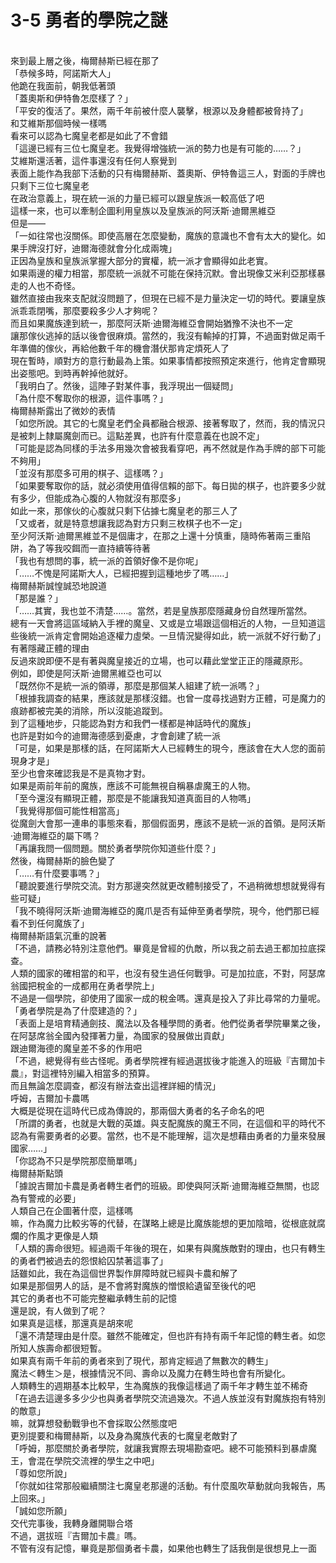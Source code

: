 # 3-5 勇者的學院之謎



<br />
來到最上層之後，梅爾赫斯已經在那了
<br />
「恭候多時，阿諾斯大人」
<br />
他跪在我面前，朝我低著頭
<br />
「蓋奧斯和伊特魯怎麼樣了？」
<br />
「平安的復活了。果然，兩千年前被什麼人襲擊，根源以及身體都被脅持了」
<br />
和艾維斯那個時候一樣嗎
<br />
看來可以認為七魔皇老都是如此了不會錯
<br />
「這邊已經有三位七魔皇老。我覺得增強統一派的勢力也是有可能的……？」
<br />
艾維斯還活著，這件事還沒有任何人察覺到
<br />
表面上能作為我部下活動的只有梅爾赫斯、蓋奧斯、伊特魯這三人，對面的手牌也只剩下三位七魔皇老
<br />
在政治意義上，現在統一派的力量已經可以跟皇族派一較高低了吧
<br />
這樣一來，也可以牽制企圖利用皇族以及皇族派的阿沃斯·迪爾黑維亞
<br />
但是――
<br />
「一如往常也沒關係。即使高層在怎麼變動，魔族的意識也不會有太大的變化。如果手牌沒打好，迪爾海德就會分化成兩塊」
<br />
正因為皇族和皇族派掌握大部分的實權，統一派才會顯得如此老實。
<br />
如果兩邊的權力相當，那麼統一派就不可能在保持沉默。會出現像艾米利亞那樣暴走的人也不奇怪。
<br />
雖然直接由我來支配就沒問題了，但現在已經不是力量決定一切的時代。要讓皇族派乖乖閉嘴，那麼要殺多少人才夠呢？
<br />
而且如果魔族達到統一，那麼阿沃斯·迪爾海維亞會開始猶豫不決也不一定
<br />
讓那傢伙逃掉的話以後會很麻煩。當然的，我沒有輸掉的打算，不過面對做足兩千年準備的傢伙，再給他數千年的機會潛伏那肯定煩死人了
<br />
現在暫時，順對方的意行動最為上策。如果事情都按照預定來進行，他肯定會顯現出姿態吧。到時再幹掉他就好。
<br />
「我明白了。然後，這陣子對某件事，我浮現出一個疑問」
<br />
「為什麼不奪取你的根源，這件事嗎？」
<br />
梅爾赫斯露出了微妙的表情
<br />
「如您所說。其它的七魔皇老們全員都融合根源、接著奪取了，然而，我的情況只是被刺上隸屬魔劍而已。這點差異，也許有什麼意義在也說不定」
<br />
「可能是認為同樣的手法多用幾次會被我看穿吧，再不然就是作為手牌的部下可能不夠用」
<br />
「並沒有那麼多可用的棋子、這樣嗎？」
<br />
「如果要奪取你的話，就必須使用值得信賴的部下。每日拋的棋子，也許要多少就有多少，但能成為心腹的人物就沒有那麼多」
<br />
如此一來，那傢伙的心腹就只剩下佔據七魔皇老的那三人了
<br />
「又或者，就是特意想讓我認為對方只剩三枚棋子也不一定」
<br />
至少阿沃斯·迪爾黑維並不是個庸才，在那之上還十分慎重，隨時佈著兩三重陷阱，為了等我咬餌而一直持續等待著
<br />
「我也有想問的事，統一派的首領好像不是你呢」
<br />
「……不愧是阿諾斯大人，已經把握到這種地步了嗎……」
<br />
梅爾赫斯誠惶誠恐地說道
<br />
「那是誰？」
<br />
「……其實，我也並不清楚……。當然，若是皇族那麼隱藏身份自然理所當然。
<br />
總有一天會將這區域納入手裡的魔皇、又或是立場跟這個相近的人物，一旦知道這些後統一派肯定會開始追逐權力虛榮。一旦情況變得如此，統一派就不好行動了」
<br />
有著隱藏正體的理由
<br />
反過來說即便不是有著與魔皇接近的立場，也可以藉此堂堂正正的隱藏原形。
<br />
例如，即使是阿沃斯·迪爾黑維亞也可以
<br />
「既然你不是統一派的領導，那麼是那個某人組建了統一派嗎？」
<br />
「根據我調查的結果，應該就是那樣沒錯。也曾一度尋找過對方正體，可是魔力的痕跡都被完美的消除，所以沒能追蹤到。
<br />
到了這種地步，只能認為對方和我們一樣都是神話時代的魔族」
<br />
也許是對如今的迪爾海德感到憂慮，才會創建了統一派
<br />
「可是，如果是那樣的話，在阿諾斯大人已經轉生的現今，應該會在大人您的面前現身才是」
<br />
至少也會來確認我是不是真物才對。
<br />
如果是兩前年前的魔族，應該不可能無視自稱暴虐魔王的人物。
<br />
「至今還沒有顯現正體，那麼是不能讓我知道真面目的人物嗎」
<br />
「我覺得那個可能性相當高」
<br />
從魔劍大會那一連串的事態來看，那個假面男，應該不是統一派的首領。是阿沃斯·迪爾海維亞的屬下嗎？
<br />
「再讓我問一個問題。關於勇者學院你知道些什麼？」
<br />
然後，梅爾赫斯的臉色變了
<br />
「……有什麼要事嗎？」
<br />
「聽說要進行學院交流。對方那邊突然就更改體制接受了，不過稍微想想就覺得有些可疑」
<br />
「我不曉得阿沃斯·迪爾海維亞的魔爪是否有延伸至勇者學院，現今，他們那已經看不到任何魔族了」
<br />
梅爾赫斯語氣沉重的說著
<br />
「不過，請務必特別注意他們。畢竟是曾經的仇敵，所以我之前去過王都加拉底探查。
<br />
人類的國家的確相當的和平，也沒有發生過任何戰爭。可是加拉底，不對，阿瑟席翁國把稅金的一成都用在勇者學院上」
<br />
不過是一個學院，卻使用了國家一成的稅金嗎。還真是投入了非比尋常的力量呢。
<br />
「勇者學院是為了什麼建造的？」
<br />
「表面上是培育精通劍技、魔法以及各種學問的勇者。他們從勇者學院畢業之後，在阿瑟席翁全國內發揮著力量，為國家的發展做出貢獻」
<br />
跟迪爾海德的魔皇差不多的作用吧
<br />
「不過，總覺得有些古怪呢。勇者學院裡有經過選拔後才能進入的班級『吉爾加卡農』，對這裡特別編入相當多的預算。
<br />
而且無論怎麼調查，都沒有辦法查出這裡詳細的情況」
<br />
呼姆，吉爾加卡農嗎
<br />
大概是從現在這時代已成為傳說的，那兩個大勇者的名子命名的吧
<br />
「所謂的勇者，也就是大戰的英雄。與支配魔族的魔王不同，在這個和平的時代不認為有需要勇者的必要。當然，也不是不能理解，這次是想藉由勇者的力量來發展國家……」
<br />
「你認為不只是學院那麼簡單嗎」
<br />
梅爾赫斯點頭
<br />
「據說吉爾加卡農是勇者轉生者們的班級。即使與阿沃斯·迪爾海維亞無關，也認為有警戒的必要」
<br />
人類自己在企圖著什麼，這樣嗎
<br />
嘛，作為魔力比較劣等的代替，在謀略上總是比魔族能想的更加陰暗，從根底就腐爛的作風才更像是人類
<br />
「人類的壽命很短。經過兩千年後的現在，如果有與魔族敵對的理由，也只有轉生的勇者們被過去的怨恨給囚禁著這事了」
<br />
話雖如此，我在為這個世界製作屏障時就已經與卡農和解了
<br />
如果是那個男人的話，是不會將對魔族的憎恨給遺留至後代的吧
<br />
其它的勇者也不可能完整繼承轉生前的記憶
<br />
還是說，有人做到了呢？
<br />
如果真是這樣，那還真是胡來呢
<br />
「還不清楚理由是什麼。雖然不能確定，但也許有持有兩千年記憶的轉生者。如您所知人族壽命都很短暫。
<br />
如果真有兩千年前的勇者來到了現代，那肯定經過了無數次的轉生」
<br />
魔法＜轉生＞是，根據情況不同、壽命以及魔力在轉生時也會有所變化。
<br />
人類轉生的週期基本比較早，生為魔族的我像這樣過了兩千年才轉生並不稀奇
<br />
「在過去這邊多多少少也與勇者學院交流過幾次。不過人族並沒有對魔族抱有特別的敵意」
<br />
嘛，就算想發動戰爭也不會採取公然態度吧
<br />
更別提要和梅爾赫斯，以及身為魔族代表的七魔皇老敵對了
<br />
「呼姆，那麼關於勇者學院，就讓我實際去現場勘查吧。總不可能預料到暴虐魔王，會混在學院交流裡的學生之中吧」
<br />
「尊如您所說」
<br />
「你就如往常那般繼續關注七魔皇老那邊的活動。有什麼風吹草動就向我報告，馬上回來。」
<br />
「誠如您所願」
<br />
交代完事後，我轉身離開聯合塔
<br />
不過，選拔班『吉爾加卡農』嗎。
<br />
不管有沒有記憶，畢竟是那個勇者卡農，如果他也轉生了話我倒是很想見上一面
<br />
